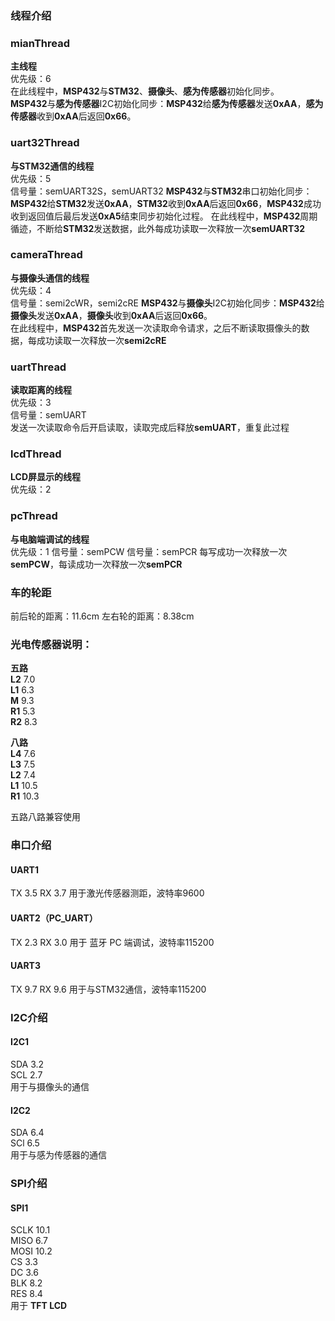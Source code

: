 ### 线程介绍
### mianThread
**主线程**<br>
优先级：6<br>
在此线程中，**MSP432**与**STM32**、**摄像头**、**感为传感器**初始化同步。<br>
**MSP432**与**感为传感器**I2C初始化同步：**MSP432**给**感为传感器**发送**0xAA**，**感为传感器**收到**0xAA**后返回**0x66**。
### uart32Thread
**与STM32通信的线程**<br>
优先级：5<br>
信号量：semUART32S，semUART32
**MSP432**与**STM32**串口初始化同步：**MSP432**给**STM32**发送**0xAA**，**STM32**收到**0xAA**后返回**0x66**，**MSP432**成功收到返回值后最后发送**0xA5**结束同步初始化过程。
在此线程中，**MSP432**周期循迹，不断给**STM32**发送数据，此外每成功读取一次释放一次**semUART32**<br>
### cameraThread
**与摄像头通信的线程**<br>
优先级：4<br>
信号量：semi2cWR，semi2cRE
**MSP432**与**摄像头**I2C初始化同步：**MSP432**给**摄像头**发送**0xAA**，**摄像头**收到**0xAA**后返回**0x66**。<br>
在此线程中，**MSP432**首先发送一次读取命令请求，之后不断读取摄像头的数据，每成功读取一次释放一次**semi2cRE**<br>
### uartThread
**读取距离的线程**<br>
优先级：3<br>
信号量：semUART<br>
发送一次读取命令后开启读取，读取完成后释放**semUART**，重复此过程<br>
### lcdThread
**LCD屏显示的线程**<br>
优先级：2
### pcThread
**与电脑端调试的线程**<br>
优先级：1
信号量：semPCW
信号量：semPCR
每写成功一次释放一次**semPCW**，每读成功一次释放一次**semPCR**<br>



### 车的轮距
前后轮的距离：11.6cm
左右轮的距离：8.38cm


### 光电传感器说明：
**五路**<br>
**L2** 7.0 <br>
**L1** 6.3 <br>
**M** 9.3<br>
**R1** 5.3<br>
**R2** 8.3<br>

**八路**<br>
**L4** 7.6<br>
**L3** 7.5<br>
**L2** 7.4<br>
**L1** 10.5<br>
**R1** 10.3<br>

五路八路兼容使用

### 串口介绍
#### UART1
TX 3.5
RX 3.7
用于激光传感器测距，波特率9600
#### UART2（PC_UART）
TX 2.3
RX 3.0
用于 蓝牙 PC 端调试，波特率115200
#### UART3
TX 9.7
RX 9.6
用于与STM32通信，波特率115200

### I2C介绍
#### I2C1
SDA 3.2<br>
SCL 2.7<br>
用于与摄像头的通信

#### I2C2
SDA 6.4<br>
SCl 6.5<br>
用于与感为传感器的通信

### SPI介绍
#### SPI1
SCLK 10.1<br>
MISO 6.7<br>
MOSI 10.2<br>
CS 3.3<br>
DC 3.6<br>
BLK 8.2<br>
RES 8.4<br>
用于 **TFT LCD**

